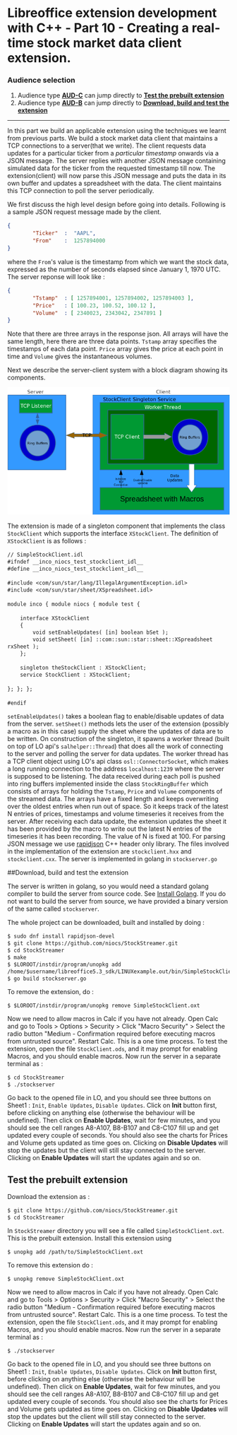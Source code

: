 # Libreoffice extension development with C++ - Part 10 - Creating a real-time stock market data client extension.

### Audience selection

1. Audience type **[AUD-C](README.md)** can jump directly to **[Test the prebuilt extension](#prebuilt)**
2. Audience type **[AUD-B](README.md)** can jump directly to **[Download, build and test the extension](#buildsec)**

___

In this part we build an applicable extension using the techniques we learnt from previous parts. We build a stock market data client that maintains a TCP connections to a server(that we write). The client requests data updates for a particular ticker from a *particular timestamp* onwards via a JSON message. The server replies with another JSON message containing simulated data for the ticker from the requested timestamp till now. The extension(client) will now parse this JSON message and puts the data in its own buffer and updates a spreadsheet with the data. The client maintains this TCP connection to poll the server periodically.

We first discuss the high level design before going into details. Following is a sample JSON request message made by the client.
```json
{
        "Ticker"  :  "AAPL",
        "From"    :  1257894000
}
```
where the `From`'s value is the timestamp from which we want the stock data, expressed as the number of seconds elapsed since January 1, 1970 UTC. The server reponse will look like :
```json
{
        "Tstamp"  : [ 1257894001, 1257894002, 1257894003 ],
        "Price"   : [ 100.23, 100.52, 100.12 ],
        "Volume"  : [ 2340023, 2343042, 2347891 ]
}
```
Note that there are three arrays in the response json. All arrays will have the same length, here there are three data points. `Tstamp` array specifies the timestamps of each data point. `Price` array gives the price at each point in time and `Volume` gives the instantaneous volumes.

Next we describe the server-client system with a block diagram showing its components.

![Stock streamer block diagram](stockstreamer.png)

The extension is made of a singleton component that implements the class `StockClient` which supports the interface `XStockClient`. The definition of `XStockClient` is as follows :
```
// SimpleStockClient.idl
#ifndef __inco_niocs_test_stockclient_idl__
#define __inco_niocs_test_stockclient_idl__

#include <com/sun/star/lang/IllegalArgumentException.idl>
#include <com/sun/star/sheet/XSpreadsheet.idl>

module inco { module niocs { module test {

    interface XStockClient
    {
        void setEnableUpdates( [in] boolean bSet );
        void setSheet( [in] ::com::sun::star::sheet::XSpreadsheet rxSheet );
    };

    singleton theStockClient : XStockClient;
    service StockClient : XStockClient;
	
}; }; };

#endif

```

`setEnableUpdates()` takes a boolean flag to enable/disable updates of data from the server. `setSheet()` methods lets the user of the extension (possibly a macro as in this case) supply the sheet where the updates of data are to be written. On construction of the singleton, it spawns a worker thread (built on top of LO api's `salhelper::Thread`) that does all the work of connecting to the server and polling the server for data updates. The worker thread has a TCP client object using LO's api class `osl::ConnectorSocket`, which makes a long running connection to the address `localhost:1239` where the server is supposed to be listening. The data received during each poll is pushed into ring buffers implemented inside the class `StockRingBuffer` which consists of arrays for holding the `Tstamp`, `Price` and `Volume` components of the streamed data. The arrays have a fixed length and keeps overwriting over the oldest entries when run out of space. So it keeps track of the latest N entries of prices, timestamps and volume timeseries it receives from the server. After receiving each data update, the extension updates the sheet it has been provided by the macro to write out the latest N entries of the timeseries it has been recording. The value of N is fixed at 100. For parsing JSON message we use [rapidjson](https://www.gitbook.com/book/miloyip/rapidjson/details) C++ header only library. The files involved in the implementation of the extension are `stockclient.hxx` and `stockclient.cxx`. The server is implemented in golang in `stockserver.go`

##<a name="buildsec"></a>Download, build and test the extension

The server is written in golang, so you would need a standard golang compiler to build the server from source code. See [Install Golang](https://golang.org/doc/install).
If you do not want to build the server from source, we have provided a binary version of the same called `stockserver`.

The whole project can be downloaded, built and installed by doing :

```
$ sudo dnf install rapidjson-devel
$ git clone https://github.com/niocs/StockStreamer.git
$ cd StockStreamer
$ make
$ $LOROOT/instdir/program/unopkg add /home/$username/libreoffice5.3_sdk/LINUXexample.out/bin/SimpleStockClient.oxt
$ go build stockserver.go
```

To remove the extension, do :
```
$ $LOROOT/instdir/program/unopkg remove SimpleStockClient.oxt
```
Now we need to allow macros in Calc if you have not already. Open Calc and go to Tools > Options > Security > Click "Macro Security" > Select the radio button "Medium - Confirmation required before executing macros from untrusted source". Restart Calc. This is a one time process. To test the extension, open the file `StockClient.ods`, and it may prompt for enabling Macros, and you should enable macros. Now run the server in a separate terminal as :
```
$ cd StockStreamer
$ ./stockserver
```
Go back to the opened file in LO, and you should see three buttons on Sheet1 : `Init`, `Enable Updates`, `Disable Updates`. Click on **Init** button first, before clicking on anything else (otherwise the behaviour will be undefined). Then click on **Enable Updates**, wait for few minutes, and you should see the cell ranges A8-A107, B8-B107 and C8-C107 fill up and get updated every couple of seconds. You should also see the charts for Prices and Volume gets updated as time goes on. Clicking on **Disable Updates** will stop the updates but the client will still stay connected to the server. Clicking on **Enable Updates** will start the updates again and so on.

## <a name="prebuilt"></a>Test the prebuilt extension

Download the extension as :
```
$ git clone https://github.com/niocs/StockStreamer.git
$ cd StockStreamer
```

In `StockStreamer` directory you will see a file called `SimpleStockClient.oxt`. This is the prebuilt extension. Install this extension using

```
$ unopkg add /path/to/SimpleStockClient.oxt
```

To remove this extension do :

```
$ unopkg remove SimpleStockClient.oxt
```

Now we need to allow macros in Calc if you have not already. Open Calc and go to Tools > Options > Security > Click "Macro Security" > Select the radio button "Medium - Confirmation required before executing macros from untrusted source". Restart Calc. This is a one time process. To test the extension, open the file `StockClient.ods`, and it may prompt for enabling Macros, and you should enable macros. Now run the server in a separate terminal as :

```
$ ./stockserver
```

Go back to the opened file in LO, and you should see three buttons on Sheet1 : `Init`, `Enable Updates`, `Disable Updates`. Click on **Init** button first, before clicking on anything else (otherwise the behaviour will be undefined). Then click on **Enable Updates**, wait for few minutes, and you should see the cell ranges A8-A107, B8-B107 and C8-C107 fill up and get updated every couple of seconds. You should also see the charts for Prices and Volume gets updated as time goes on. Clicking on **Disable Updates** will stop the updates but the client will still stay connected to the server. Clicking on **Enable Updates** will start the updates again and so on.
